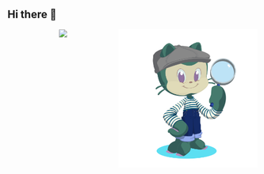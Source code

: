 ## Hi there 👋

<!--
**LucileSol/LucileSol** is a ✨ _special_ ✨ repository because its `README.md` (this file) appears on your GitHub profile.

Here are some ideas to get you started:

- 🔭 I’m currently working on ...
- 🌱 I’m currently learning ...
- 👯 I’m looking to collaborate on ...
- 🤔 I’m looking for help with ...
- 💬 Ask me about ...
- 📫 How to reach me: ...
- 😄 Pronouns: ...
- ⚡ Fun fact: ...
-->


<img align="right" src="octocat-1742304445215.png" width="280">

<p align="center">
  <a href="https://skillicons.dev">
    <img src="https://skillicons.dev/icons?i=git,github,kubernetes,docker,anaconda,bash,perl,linux,regex,vscode,atom" />
  </a>
</p>
